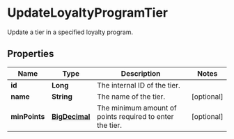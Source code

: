 

# UpdateLoyaltyProgramTier

Update a tier in a specified loyalty program.
## Properties

Name | Type | Description | Notes
------------ | ------------- | ------------- | -------------
**id** | **Long** | The internal ID of the tier. | 
**name** | **String** | The name of the tier. |  [optional]
**minPoints** | [**BigDecimal**](BigDecimal.md) | The minimum amount of points required to enter the tier. |  [optional]



